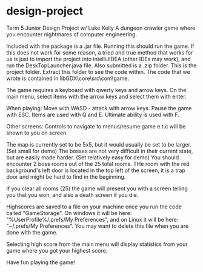 # design-project
Term 5 Junior Design Project w/ Luke Kelly
A dungeon crawler game where you encounter nightmares of computer engineering.

Included with the package is a .jar file. Running this should run the game.
If this does not work for some reason, a tried and true method that works for us is just to import the project into intelliJIDEA (other IDEs may work), and run the DeskTopLauncher.java file.
Also submitted is a .zip folder. This is the project folder. Extract this folder to see the code within.
The code that we wrote is contained in libGDX\core\src\com\game.

The game requires a keyboard with qwerty keys and arrow keys.
On the main menu, select items with the arrow keys and select them with enter.

When playing:
Move with WASD - attack with arrow keys.
Pause the game with ESC.
Items are used with Q and E.
Ultimate ability is used with F.

Other screens:
Controls to navigate to menus/resume game e.t.c will be shown to you on screen.

The map is currently set to be 5x5, but it would usually be set to be larger.(Set small for demo)
The bosses are not very difficult in their current state, but are easily made harder. (Set relatively easy for demo)
You should encounter 2 boss rooms out of the 25 total rooms.
THe room with the red background's left door is located in the top left of the screen, it is a trap door and might be hard to find in the beginning.

If you clear all rooms (25) the game will present you with a screen telling you that you won, and also a death screen if you die.

Highscores are saved to a file on your machine once you run the code called "GameStorage". On windows it will be here: "%UserProfile%/.prefs/My Preferences", and on Linux it will be here: "~/.prefs/My Preferences". You may want to delete this file when you are done with the game.

Selecting high score from the main menu will display statistics from your game where you got your highest score.

Have fun playing the game! 
